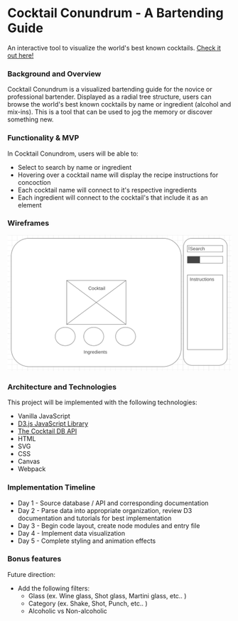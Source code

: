 # Cocktail Conundrum - A Bartending Guide
An interactive tool to visualize the world's best known cocktails.  [Check it out here!](#)
### Background and Overview
Cocktail Conundrum is a visualized bartending guide for the novice or professional bartender.  Displayed as a radial tree structure, users can browse the world's best known cocktails by name or ingredient (alcohol and mix-ins).  This is a tool that can be used to jog the memory or discover something new.
### Functionality & MVP
In Cocktail Conundrom, users will be able to:
* Select to search by name or ingredient
* Hovering over a cocktail name will display the recipe instructions for concoction
* Each cocktail name will connect to it's respective ingredients
* Each ingredient will connect to the cocktail's that include it as an element
### Wireframes
![](https://github.com/jncodes/cocktail-conundrum/blob/master/Screen%20Shot%202019-10-15%20at%208.39.58%20AM.png)
### Architecture and Technologies
This project will be implemented with the following technologies:
* Vanilla JavaScript
* [D3.js JavaScript Library](https://d3js.org)
* [The Cocktail DB API](https://www.thecocktaildb.com)
* HTML
* SVG
* CSS
* Canvas
* Webpack
### Implementation Timeline
* Day 1 - Source database / API and corresponding documentation
* Day 2 - Parse data into appropriate organization, review D3 documentation and tutorials for best implementation
* Day 3 - Begin code layout, create node modules and entry file
* Day 4 - Implement data visualization
* Day 5 - Complete styling and animation effects
### Bonus features
Future direction:
* Add the following filters:
    * Glass (ex. Wine glass, Shot glass, Martini glass, etc.. )
    * Category (ex. Shake, Shot, Punch, etc.. )
    * Alcoholic vs Non-alcoholic